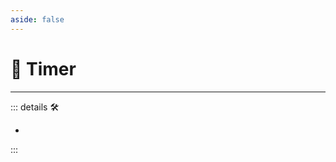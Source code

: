 ```yaml
---
aside: false
---
```

# 💜 <anima>Timer </anima>

---

<!-- =================================================== -->
<!-- =================================================== -->
<!-- =================================================== -->
<!-- =================================================== -->
<!-- =================================================== -->
::: details 🛠

-

:::
